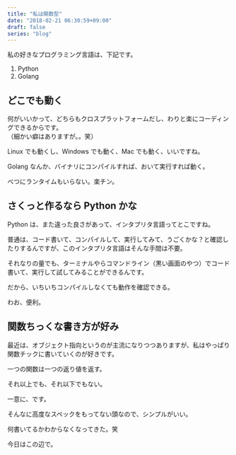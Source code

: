 ```yaml
---
title: "私は関数型"
date: "2018-02-21 06:30:59+09:00"
draft: false
series: "blog"
---
```

私の好きなプログラミング言語は、下記です。

1. Python
2. Golang

## どこでも動く

何がいいかって、どちらもクロスプラットフォームだし、わりと楽にコーディングできるからです。  
（細かい癖はありますが。。笑）  

Linux でも動くし、Windows でも動く、Mac でも動く、いいですね。  

Golang なんか、バイナリにコンパイルすれば、おいて実行すれば動く。  

べつにランタイムもいらない。楽チン。  

## さくっと作るなら Python かな

Python は、また違った良さがあって、インタプリタ言語ってとこですね。  

普通は、コード書いて、コンパイルして、実行してみて、うごくかな？と確認したりするんですが、このインタプリタ言語はそんな手間は不要。  

それなりの量でも、ターミナルやらコマンドライン（黒い画面のやつ）でコード書いて、実行して試してみることができるんです。  

だから、いちいちコンパイルしなくても動作を確認できる。  

わお、便利。  

## 関数ちっくな書き方が好み

最近は、オブジェクト指向というのが主流になりつつありますが、私はやっぱり関数チックに書いていくのが好きです。  

一つの関数は一つの返り値を返す。  

それ以上でも、それ以下でもない。  

一意に、です。  

そんなに高度なスペックをもってない頭なので、シンプルがいい。  

何書いてるかわからなくなってきた。笑  

今日はこの辺で。  